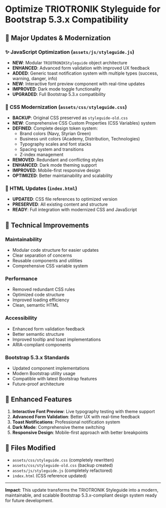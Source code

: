 # Optimize TRIOTRONIK Styleguide for Bootstrap 5.3.x Compatibility

## 🚀 Major Updates & Modernization

### ✨ **JavaScript Optimization** (`assets/js/styleguide.js`)
- **NEW**: Modular `TRIOTRONIKStyleguide` object architecture
- **ENHANCED**: Advanced form validation with improved UX feedback
- **ADDED**: Generic toast notification system with multiple types (success, warning, danger, info)
- **NEW**: Interactive font preview component with real-time updates
- **IMPROVED**: Dark mode toggle functionality
- **UPGRADED**: Full Bootstrap 5.3.x compatibility

### 🎨 **CSS Modernization** (`assets/css/styleguide.css`)
- **BACKUP**: Original CSS preserved as `styleguide-old.css`
- **NEW**: Comprehensive CSS Custom Properties (CSS Variables) system
- **DEFINED**: Complete design token system:
  - Brand colors (Navy, Styrian Green)
  - Business unit colors (Academy, Distribution, Technologies)
  - Typography scales and font stacks
  - Spacing system and transitions
  - Z-index management
- **REMOVED**: Redundant and conflicting styles
- **ENHANCED**: Dark mode theming support
- **IMPROVED**: Mobile-first responsive design
- **OPTIMIZED**: Better maintainability and scalability

### 📄 **HTML Updates** (`index.html`)
- **UPDATED**: CSS file references to optimized version
- **PRESERVED**: All existing content and structure
- **READY**: Full integration with modernized CSS and JavaScript

## 🔧 **Technical Improvements**

### **Maintainability**
- Modular code structure for easier updates
- Clear separation of concerns
- Reusable components and utilities
- Comprehensive CSS variable system

### **Performance**
- Removed redundant CSS rules
- Optimized code structure
- Improved loading efficiency
- Clean, semantic HTML

### **Accessibility**
- Enhanced form validation feedback
- Better semantic structure
- Improved tooltip and toast implementations
- ARIA-compliant components

### **Bootstrap 5.3.x Standards**
- Updated component implementations
- Modern Bootstrap utility usage
- Compatible with latest Bootstrap features
- Future-proof architecture

## 📱 **Enhanced Features**

1. **Interactive Font Preview**: Live typography testing with theme support
2. **Advanced Form Validation**: Better UX with real-time feedback
3. **Toast Notifications**: Professional notification system
4. **Dark Mode**: Comprehensive theme switching
5. **Responsive Design**: Mobile-first approach with better breakpoints

## 🎯 **Files Modified**
- `assets/css/styleguide.css` (completely rewritten)
- `assets/css/styleguide-old.css` (backup created)
- `assets/js/styleguide.js` (completely refactored)
- `index.html` (CSS reference updated)

---

**Impact**: This update transforms the TRIOTRONIK Styleguide into a modern, maintainable, and scalable Bootstrap 5.3.x-compliant design system ready for future development.
